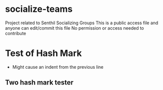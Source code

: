 # socialize-teams
Project related to Senthil Socializing Groups
This is a public access file and anyone can edit/commit this file
No permission or access needed to contribute
# Test of Hash Mark
- Might cause an indent from the previous line
## Two hash mark tester
